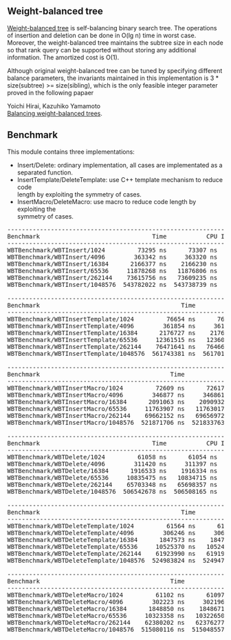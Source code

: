 ## Weight-balanced tree
[Weight-balanced tree](https://en.wikipedia.org/wiki/Weight-balanced_tree) is
self-balancing binary search tree. The operations of insertion and deletion
can be done in O(lg n) time in worst case. Moreover, the weight-balanced tree
maintains the subtree size in each node so that rank query can be supported
without storing any additional information. The amortized cost is O(1).

Although original weight-balanced tree can be tuned by specifying different
balance parameters, the invariants maintained in this implementation is
3 * size(subtree) >= size(sibling), which is the only feasible integer
parameter proved in the following papaer  

Yoichi Hirai, Kazuhiko Yamamoto  
[Balancing weight-balanced trees](https://doi.org/10.1017/S0956796811000104).

## Benchmark
This module contains three implementations:
* Insert/Delete: ordinary implementation, all cases are implementated as a  
separated function.
* InsertTemplate/DeleteTemplate: use C++ template mechanism to reduce code  
length by exploiting the symmetry of cases.
* InsertMacro/DeleteMacro: use macro to reduce code length by exploiting the  
symmetry of cases.

<pre>
----------------------------------------------------------------------
Benchmark                               Time           CPU Iterations
----------------------------------------------------------------------
WBTBenchmark/WBTInsert/1024         73295 ns      73307 ns       9436
WBTBenchmark/WBTInsert/4096        363342 ns     363320 ns       1946
WBTBenchmark/WBTInsert/16384      2166377 ns    2166230 ns        325
WBTBenchmark/WBTInsert/65536     11878268 ns   11876806 ns         59
WBTBenchmark/WBTInsert/262144    73615756 ns   73609235 ns         10
WBTBenchmark/WBTInsert/1048576  543782022 ns  543738739 ns          1

------------------------------------------------------------------------------
Benchmark                                       Time           CPU Iterations
------------------------------------------------------------------------------
WBTBenchmark/WBTInsertTemplate/1024         76654 ns      76668 ns       9061
WBTBenchmark/WBTInsertTemplate/4096        361854 ns     361832 ns       1922
WBTBenchmark/WBTInsertTemplate/16384      2176727 ns    2176581 ns        319
WBTBenchmark/WBTInsertTemplate/65536     12361515 ns   12360540 ns         56
WBTBenchmark/WBTInsertTemplate/262144    76471641 ns   76466009 ns         10
WBTBenchmark/WBTInsertTemplate/1048576  561743381 ns  561701425 ns          1

---------------------------------------------------------------------------
Benchmark                                    Time           CPU Iterations
---------------------------------------------------------------------------
WBTBenchmark/WBTInsertMacro/1024         72609 ns      72617 ns       9518
WBTBenchmark/WBTInsertMacro/4096        346877 ns     346861 ns       2039
WBTBenchmark/WBTInsertMacro/16384      2091063 ns    2090932 ns        338
WBTBenchmark/WBTInsertMacro/65536     11763907 ns   11763017 ns         58
WBTBenchmark/WBTInsertMacro/262144    69662152 ns   69656972 ns         10
WBTBenchmark/WBTInsertMacro/1048576  521871706 ns  521833763 ns          1

----------------------------------------------------------------------
Benchmark                               Time           CPU Iterations
----------------------------------------------------------------------
WBTBenchmark/WBTDelete/1024         61058 ns      61054 ns      11518
WBTBenchmark/WBTDelete/4096        311420 ns     311397 ns       2291
WBTBenchmark/WBTDelete/16384      1916533 ns    1916334 ns        369
WBTBenchmark/WBTDelete/65536     10835475 ns   10834715 ns         65
WBTBenchmark/WBTDelete/262144    65703348 ns   65698357 ns         11
WBTBenchmark/WBTDelete/1048576  506542678 ns  506508165 ns          1

------------------------------------------------------------------------------
Benchmark                                       Time           CPU Iterations
------------------------------------------------------------------------------
WBTBenchmark/WBTDeleteTemplate/1024         61564 ns      61557 ns      11471
WBTBenchmark/WBTDeleteTemplate/4096        306246 ns     306225 ns       2328
WBTBenchmark/WBTDeleteTemplate/16384      1847573 ns    1847437 ns        381
WBTBenchmark/WBTDeleteTemplate/65536     10525370 ns   10524673 ns         62
WBTBenchmark/WBTDeleteTemplate/262144    61923990 ns   61919262 ns         12
WBTBenchmark/WBTDeleteTemplate/1048576  524983824 ns  524947602 ns          2

---------------------------------------------------------------------------
Benchmark                                    Time           CPU Iterations
---------------------------------------------------------------------------
WBTBenchmark/WBTDeleteMacro/1024         61102 ns      61097 ns      11531
WBTBenchmark/WBTDeleteMacro/4096        302223 ns     302196 ns       2331
WBTBenchmark/WBTDeleteMacro/16384      1848850 ns    1848671 ns        380
WBTBenchmark/WBTDeleteMacro/65536     10323358 ns   10322650 ns         67
WBTBenchmark/WBTDeleteMacro/262144    62380202 ns   62376277 ns         12
WBTBenchmark/WBTDeleteMacro/1048576  515080116 ns  515048557 ns          2

</pre>
